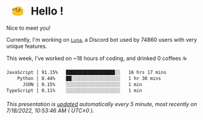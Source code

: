 <h1>   <img src="./spoinky.gif" style="vertical-align:middle;" width="30px">   Hello ! </h1>

Nice to meet you!

Currently, I'm working on <a href='https://github.com/Asgarrrr/Luna'>`Luna`</a>, a Discord bot used by 74860 users with very unique features.

This week, I've worked on ~18 hours of coding, and drinked 0 coffees ☕

```
JavaScript │ 91.15%   ██████████████████░░   16 hrs 17 mins
    Python │ 8.44%    ██░░░░░░░░░░░░░░░░░░   1 hr 30 mins
      JSON │ 0.15%    ░░░░░░░░░░░░░░░░░░░░   1 min
TypeScript │ 0.11%    ░░░░░░░░░░░░░░░░░░░░   1 min
```

###### This presentation is [updated](https://github.com/Asgarrrr) automatically every 5 minute, most recently on 7/18/2022, 10:53:46 AM ( UTC±0 ).
